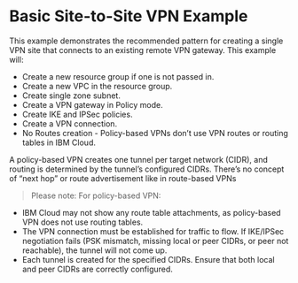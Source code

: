 
# Basic Site-to-Site VPN Example

This example demonstrates the recommended pattern for creating a single VPN site
that connects to an existing remote VPN gateway. This example will:

- Create a new resource group if one is not passed in.
- Create a new VPC in the resource group.
- Create single zone subnet.
- Create a VPN gateway in Policy mode.
- Create IKE and IPSec policies.
- Create a VPN connection.
- No Routes creation - Policy-based VPNs don’t use VPN routes or routing tables in IBM Cloud.

A policy-based VPN creates one tunnel per target network (CIDR), and routing is determined by the tunnel’s configured CIDRs. There’s no concept of “next hop” or route advertisement like in route-based VPNs

> Please note:
For policy-based VPN:

- IBM Cloud may not show any route table attachments, as policy-based VPN does not use routing tables.
- The VPN connection must be established for traffic to flow.
  If IKE/IPSec negotiation fails (PSK mismatch, missing local or peer CIDRs, or peer not reachable), the tunnel will not come up.
- Each tunnel is created for the specified CIDRs. Ensure that both local and peer CIDRs are correctly configured.
